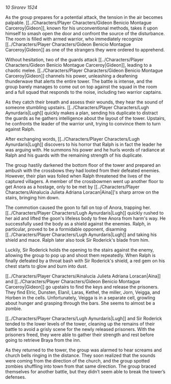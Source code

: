 *10 Sirorev 1524*

As the group prepares for a potential attack, the tension in the air becomes palpable. [[../Characters/Player Characters/Gideon Benicio Montague Carceroy|Gideon]], known for his unconventional methods, takes it upon himself to smash open the door and confront the source of the disturbance. The room is filled with armed warrior, who immediately recognize [[../Characters/Player Characters/Gideon Benicio Montague Carceroy|Gideon]] as one of the strangers they were ordered to apprehend.

Without hesitation, two of the guards attack [[../Characters/Player Characters/Gideon Benicio Montague Carceroy|Gideon]], leading to a chaotic melee. [[../Characters/Player Characters/Gideon Benicio Montague Carceroy|Gideon]] channels his power, unleashing a deafening thunderwave that alerts the entire tower. The battle is intense, and the group barely manages to come out on top against the squad in the room and a full squad that responds to the noise, including two warrior captains.

As they catch their breath and assess their wounds, they hear the sound of someone stumbling upstairs. [[../Characters/Player Characters/Lugh Aynurdaris|Lugh]] quickly makes a plan, sending his duplicate to distract the guards as he gathers intelligence about the layout of the tower. Upstairs, he confronts the leader of the warrior unit, trying to convince them to turn against Ralph.

After exchanging words, [[../Characters/Player Characters/Lugh Aynurdaris|Lugh]] discovers to his horror that Ralph is in fact the leader he was arguing with. He summons his power and he hurls words of radiance at Ralph and his guards with the remaining strength of his duplicate.  
  
The group hastily darkened the bottom floor of the tower and prepared an ambush with the crossbows they had looted from their defeated enemies. However, their plan was foiled when Ralph threatened the lives of the captured villagers. A member of the crossbowmen went up another floor to get Anora as a hostage, only to be met by [[../Characters/Player Characters/Ainalucia Julieta Adriana Loracan|Aina]]'s sharp arrow on the stairs, bringing him down.

The commotion caused the goon to fall on top of Anora, trapping her. [[../Characters/Player Characters/Lugh Aynurdaris|Lugh]] quickly rushed to her aid and lifted the goon's lifeless body to free Anora from harm's way. He successfully used the body as a shield against the enemies. Ralph, in particular, proved to be a formidable opponent, disarming [[../Characters/Player Characters/Lugh Aynurdaris|Lugh]] and taking his shield and mace. Ralph later also took Sir Roderick's blade from him.

Luckily, Sir Roderick holds the opening to the stairs against the enemy, allowing the group to pop up and shoot them repeatedly. When Ralph is finally defeated by a throat bash with Sir Roderick's shield, a red gem on his chest starts to glow and burn into dust.

[[../Characters/Player Characters/Ainalucia Julieta Adriana Loracan|Aina]] and [[../Characters/Player Characters/Gideon Benicio Montague Carceroy|Gideon]] go upstairs to find the keys and release the prisoners. They find Elric, Dunsten, Elanil, Laras, Kethel, the miller, Jorn, Veigga, and Horben in the cells. Unfortunately, Veigga is in a separate cell, growling about hunger and grasping through the bars. She seems to almost be a zombie.

[[../Characters/Player Characters/Lugh Aynurdaris|Lugh]] and Sir Roderick tended to the lower levels of the tower, cleaning up the remains of their battle to avoid a grisly scene for the newly released prisoners. With the prisoners freed, they were able to gather their strength and rest before going to retrieve Braya from the inn.

As they returned to the tower, the group was alarmed to hear screams and church bells ringing in the distance. They soon realized that the sounds were coming from the direction of the church, and the group spotted zombies shuffling into town from that same direction. The group braced themselves for another battle, but they didn’t seem able to break the tower’s defenses.